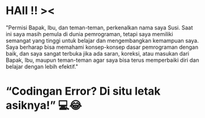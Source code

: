 # HAII !! ><
"Permisi Bapak, Ibu, dan teman-teman, perkenalkan nama saya Susi. Saat ini saya masih pemula di dunia pemrograman, tetapi saya memiliki semangat yang tinggi untuk belajar dan mengembangkan kemampuan saya. Saya berharap bisa memahami konsep-konsep dasar pemrograman dengan baik, dan saya sangat terbuka jika ada saran, koreksi, atau masukan dari Bapak, Ibu, maupun teman-teman agar saya bisa terus memperbaiki diri dan belajar dengan lebih efektif."

# “Codingan Error? Di situ letak asiknya!” 💻😂